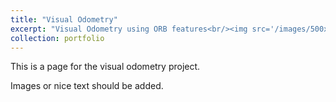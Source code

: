 ```yaml
---
title: "Visual Odometry"
excerpt: "Visual Odometry using ORB features<br/><img src='/images/500x300.png'>"
collection: portfolio
---
```


This is a page for the visual odometry project.  

Images or nice text should be added.
